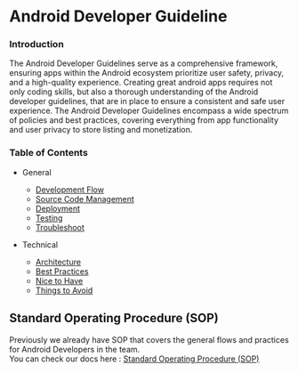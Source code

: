 # Android Developer Guideline

### Introduction

The Android Developer Guidelines serve as a comprehensive framework, ensuring apps within the Android ecosystem
prioritize user safety, privacy, and a high-quality experience. Creating great android apps requires not only coding
skills, but also a thorough understanding of the Android developer guidelines, that are in place to ensure a consistent
and safe user experience. The Android Developer Guidelines encompass a wide spectrum of policies and best practices,
covering everything from app functionality and user privacy to store listing and monetization.

### Table of Contents

* General
    * [Development Flow](modules/development_flow.md)
    * [Source Code Management](modules/source_code_management.md)
    * [Deployment](modules/deployment.md)
    * [Testing](modules/testing.md)
    * [Troubleshoot](modules/troubleshoot.md)

* Technical
    * [Architecture](modules/architecture.md)
    * [Best Practices](modules/best_practices.md)
    * [Nice to Have](modules/nice_to_have.md)
    * [Things to Avoid](modules/nice_to_have.md)

## Standard Operating Procedure (SOP)

Previously we already have SOP that covers the general flows and practices for Android Developers in the team.
</br>
You can check our docs
here : [Standard Operating Procedure (SOP)](https://docs.google.com/document/d/1J9to_c7gRD0hfPBoDieg1p0OnEctFwKpAbA7eEbkFA4/edit?usp=sharing)




